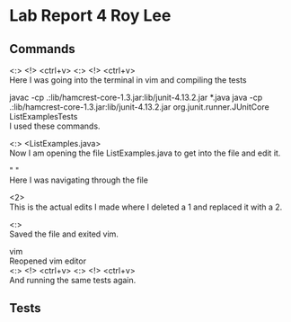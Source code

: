 # Lab Report 4 Roy Lee

## Commands
<:> <!> <ctrl+v> <enter> <:> <!> <ctrl+v> <enter> <br>
Here I was going into the terminal in vim and compiling the tests <br>

javac -cp .:lib/hamcrest-core-1.3.jar:lib/junit-4.13.2.jar *.java
java -cp .:lib/hamcrest-core-1.3.jar:lib/junit-4.13.2.jar org.junit.runner.JUnitCore ListExamplesTests <br>
I used these commands.<br>

<:> <edit> <ListExamples.java> <br>
Now I am opening the file ListExamples.java to get into the file and edit it.<be>

"<down><down><down><down><down><down><down><down><down><down><down><down><down><down><down><down><down><down><down><down><down><down><down><down><down><down><down><down><down><down><down><down><down><down><down><down><down><down><down><down><down><down><down>
<right><right><right><right><right><right><right><right><right><right><right>" <br>
Here I was navigating through the file <br>

<x><a><left><2> <br>
This is the actual edits I made where I deleted a 1 and replaced it with a 2. <br>

<:><wq><enter> <br>
Saved the file and exited vim. <br>

vim <br>
Reopened vim editor <br>
<:> <!> <ctrl+v> <enter> <:> <!> <ctrl+v> <enter> <br>
And running the same tests again.

## Tests
